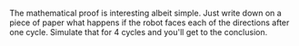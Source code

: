 The mathematical proof is interesting albeit simple. Just write down on a piece of paper what happens if the robot faces each of the directions after one cycle. Simulate that for 4 cycles and you'll get to the conclusion. 
